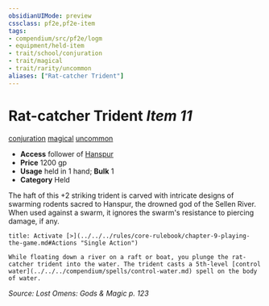 ```yaml
---
obsidianUIMode: preview
cssclass: pf2e,pf2e-item
tags:
- compendium/src/pf2e/logm
- equipment/held-item
- trait/school/conjuration
- trait/magical
- trait/rarity/uncommon
aliases: ["Rat-catcher Trident"]
---
```

# Rat-catcher Trident *Item 11*  
[conjuration](conjuration.md)  [magical](magical.md)  [uncommon](uncommon.md)  

- **Access** follower of [Hanspur](../../setting/deities/hanspur-logm.md)
- **Price** 1200 gp
- **Usage** held in 1 hand; **Bulk** 1
- **Category** Held

The haft of this +2 striking trident is carved with intricate designs of swarming rodents sacred to Hanspur, the drowned god of the Sellen River. When used against a swarm, it ignores the swarm's resistance to piercing damage, if any.

```ad-embed-ability
title: Activate [>](../../../rules/core-rulebook/chapter-9-playing-the-game.md#Actions "Single Action")

While floating down a river on a raft or boat, you plunge the rat-catcher trident into the water. The trident casts a 5th-level [control water](../../../compendium/spells/control-water.md) spell on the body of water.
```

*Source: Lost Omens: Gods & Magic p. 123*
